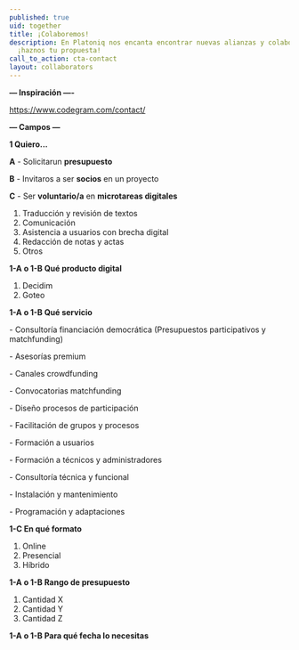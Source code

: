 ```yaml
---
published: true
uid: together
title: ¡Colaboremos!
description: En Platoniq nos encanta encontrar nuevas alianzas y colaboraciones,
  ¡haznos tu propuesta!
call_to_action: cta-contact
layout: collaborators
---
```

**— Inspiración —-**

<https://www.codegram.com/contact/>

**— Campos —**

**1 Quiero... <Radio button>**

**A** - Solicitarun **presupuesto**

**B** - Invitaros a ser **socios** en un proyecto

**C** - Ser **voluntario/a** en **microtareas digitales**

1. Traducción y revisión de textos
2. Comunicación
3. Asistencia a usuarios con brecha digital
4. Redacción de notas y actas
5. Otros



**1-A o 1-B Qué producto digital <Radio button>**

1. Decidim
2. Goteo



**1-A o 1-B Qué servicio <Checkbox>**

\- Consultoría financiación democrática (Presupuestos participativos y matchfunding)

\- Asesorías premium

\- Canales crowdfunding

\- Convocatorias matchfunding

\- Diseño procesos de participación

\- Facilitación de grupos y procesos

\- Formación a usuarios

\- Formación a técnicos y administradores

\- Consultoría técnica y funcional

\- Instalación y mantenimiento

\- Programación y adaptaciones



**1-C En qué formato <Radio button>**

1. Online
2. Presencial
3. Híbrido



**1-A o 1-B Rango de presupuesto <Radio button>**

1. Cantidad X
2. Cantidad Y
3. Cantidad Z



**1-A o 1-B Para qué fecha lo necesitas <Fecha>**
